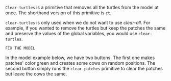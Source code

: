 `Clear-turtles` is a primitive that removes all the turtles from the model at once. The shorthand version of this primitive is `ct`. 



`clear-turtles` is only used when we do not want to use *clear-all*. For example, if you wanted to remove the turtles but keep the patches the same and preserve the values of the global variables, you would use `clear-turtles`. 



```
FIX THE MODEL
```





In the model example below, we have two buttons. The first one makes patches' color green and creates some cows on random positions. The second button simply runs the `clear-patches` primitive to clear the patches but leave the cows the same. 



